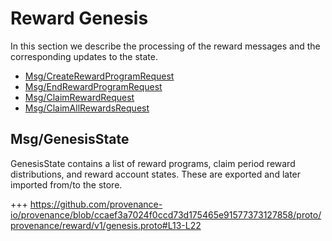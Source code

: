 <!--
order: 8
-->

# Reward Genesis

In this section we describe the processing of the reward messages and the corresponding updates to the state.

<!-- TOC 2 -->
  - [Msg/CreateRewardProgramRequest](#msg-createrewardprogramrequest)
  - [Msg/EndRewardProgramRequest](#msg-endrewardprogramrequest)
  - [Msg/ClaimRewardRequest](#msg-claimrewardrequest)
  - [Msg/ClaimAllRewardsRequest](#msg-claimallrewardsrequest)


## Msg/GenesisState
GenesisState contains a list of reward programs, claim period reward distributions, and reward account states. These are exported and later imported from/to the store.

+++ https://github.com/provenance-io/provenance/blob/ccaef3a7024f0ccd73d175465e91577373127858/proto/provenance/reward/v1/genesis.proto#L13-L22